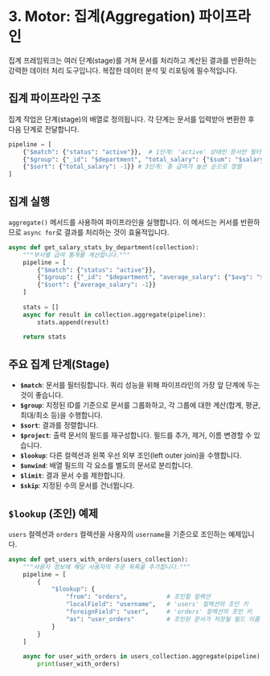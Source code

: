 # 3. Motor: 집계(Aggregation) 파이프라인

집계 프레임워크는 여러 단계(stage)를 거쳐 문서를 처리하고 계산된 결과를 반환하는 강력한 데이터 처리 도구입니다. 복잡한 데이터 분석 및 리포팅에 필수적입니다.

## 집계 파이프라인 구조
집계 작업은 단계(stage)의 배열로 정의됩니다. 각 단계는 문서를 입력받아 변환한 후 다음 단계로 전달합니다.

```python
pipeline = [
    {"$match": {"status": "active"}},  # 1단계: 'active' 상태인 문서만 필터링
    {"$group": {"_id": "$department", "total_salary": {"$sum": "$salary"}}}, # 2단계: 부서별로 그룹화하여 총 급여 계산
    {"$sort": {"total_salary": -1}} # 3단계: 총 급여가 높은 순으로 정렬
]
```

## 집계 실행
`aggregate()` 메서드를 사용하여 파이프라인을 실행합니다. 이 메서드는 커서를 반환하므로 `async for`로 결과를 처리하는 것이 효율적입니다.

```python
async def get_salary_stats_by_department(collection):
    """부서별 급여 통계를 계산합니다."""
    pipeline = [
        {"$match": {"status": "active"}},
        {"$group": {"_id": "$department", "average_salary": {"$avg": "$salary"}}},
        {"$sort": {"average_salary": -1}}
    ]
    
    stats = []
    async for result in collection.aggregate(pipeline):
        stats.append(result)
        
    return stats
```

## 주요 집계 단계(Stage)

- **`$match`**: 문서를 필터링합니다. 쿼리 성능을 위해 파이프라인의 가장 앞 단계에 두는 것이 좋습니다.
- **`$group`**: 지정된 ID를 기준으로 문서를 그룹화하고, 각 그룹에 대한 계산(합계, 평균, 최대/최소 등)을 수행합니다.
- **`$sort`**: 결과를 정렬합니다.
- **`$project`**: 출력 문서의 필드를 재구성합니다. 필드를 추가, 제거, 이름 변경할 수 있습니다.
- **`$lookup`**: 다른 컬렉션과 왼쪽 우선 외부 조인(left outer join)을 수행합니다.
- **`$unwind`**: 배열 필드의 각 요소를 별도의 문서로 분리합니다.
- **`$limit`**: 결과 문서 수를 제한합니다.
- **`$skip`**: 지정된 수의 문서를 건너뜁니다.

## `$lookup` (조인) 예제
`users` 컬렉션과 `orders` 컬렉션을 사용자의 `username`을 기준으로 조인하는 예제입니다.

```python
async def get_users_with_orders(users_collection):
    """사용자 정보에 해당 사용자의 주문 목록을 추가합니다."""
    pipeline = [
        {
            "$lookup": {
                "from": "orders",           # 조인할 컬렉션
                "localField": "username",   # 'users' 컬렉션의 조인 키
                "foreignField": "user",     # 'orders' 컬렉션의 조인 키
                "as": "user_orders"         # 조인된 문서가 저장될 필드 이름
            }
        }
    ]
    
    async for user_with_orders in users_collection.aggregate(pipeline):
        print(user_with_orders)
